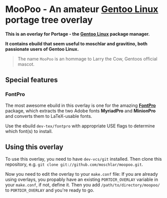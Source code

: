 # MooPoo - An amateur [Gentoo Linux](http://gentoo.org) portage tree overlay

**This is an overlay for Portage - the [Gentoo Linux](http://gentoo.org) package manager.**

**It contains ebuild that seem useful to moschlar and gravitino, both passionate users of Gentoo Linux.**

> The name `MooPoo` is an hommage to Larry the Cow, Gentoos official mascot.

## Special features

### FontPro

The most awesome ebuild in this overlay is one for the amazing **[FontPro](https://github.com/sebschub/FontPro)** package, which extracts the two Adobe fonts **MyriadPro** and **MinionPro** and converts them to LaTeX-usable fonts.

Use the ebuild `dev-tex/fontpro` with appropriate USE flags to determine which font(s) to install.

## Using this overlay

To use this overlay, you need to have `dev-vcs/git` installed.
Then clone this repository, e.g. `git clone git://github.com/moschlar/moopoo.git`.

Now you need to edit the overlay to your `make.conf` file:
If you are already using overlays, you propably have an existing `PORTDIR_OVERLAY` variable in your `make.conf`,
if not, define it. Then you add `/path/to/directory/moopoo/` to `PORTDIR_OVERLAY` and you're ready to go.
